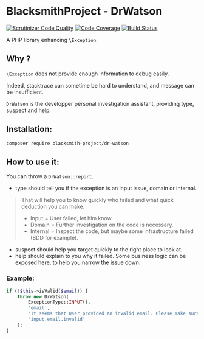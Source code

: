 # BlacksmithProject - DrWatson

[![Scrutinizer Code Quality](https://scrutinizer-ci.com/g/BlacksmithProject/DrWatson/badges/quality-score.png?b=master)](https://scrutinizer-ci.com/g/BlacksmithProject/DrWatson/?branch=master)
[![Code Coverage](https://scrutinizer-ci.com/g/BlacksmithProject/DrWatson/badges/coverage.png?b=master)](https://scrutinizer-ci.com/g/BlacksmithProject/DrWatson/?branch=master)
[![Build Status](https://scrutinizer-ci.com/g/BlacksmithProject/DrWatson/badges/build.png?b=master)](https://scrutinizer-ci.com/g/BlacksmithProject/DrWatson/build-status/master)

A PHP library enhancing `\Exception`.

## Why ?

`\Exception` does not provide enough information to debug easily.

Indeed, stacktrace can sometime be hard to understand, and message
can be insufficient.

`DrWatson` is the developper personal investigation assistant, providing
type, suspect and help.

## Installation:

`composer require blacksmith-project/dr-watson`

## How to use it:

You can throw a `DrWatson::report`.

- type should tell you if the exception is an input issue, domain
or internal.

> That will help you to know quickly who failed and what quick deduction
you can make:
> - Input = User failed, let him know.
> - Domain = Further investigation on the code is necessary.
> - Internal = Inspect the code, but maybe some infrastructure failed
(BDD for example).

- suspect should help you target quickly to the right place to look at.
- help should explain to you why it failed. Some business logic can be
exposed here, to help you narrow the issue down.

### Example:

```php
if (!$this->isValid($email)) {
    throw new DrWatson(
        ExceptionType::INPUT(),
        'email',
        'It seems that User provided an invalid email. Please make sure a typo was not made.',
        'input.email.invalid'
    );
}
```